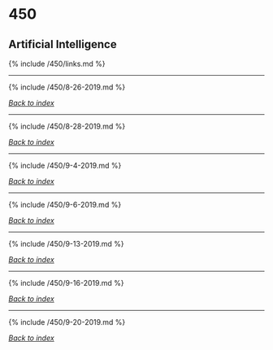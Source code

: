 # 450
## Artificial Intelligence

{% include /450/links.md %}

***

{% include /450/8-26-2019.md %}

*[Back to index](#450)*

***

{% include /450/8-28-2019.md %}

*[Back to index](#450)*

***

{% include /450/9-4-2019.md %}

*[Back to index](#450)*

***

{% include /450/9-6-2019.md %}

*[Back to index](#450)*

***

{% include /450/9-13-2019.md %}

*[Back to index](#450)*

***

{% include /450/9-16-2019.md %}

*[Back to index](#450)*

***

{% include /450/9-20-2019.md %}

*[Back to index](#450)*
